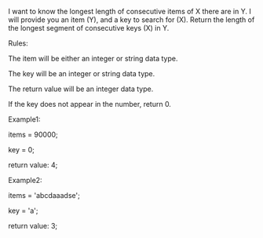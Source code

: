 I want to know the longest length of consecutive items of X there are in Y.  I will provide you an item (Y), and a key to search for (X).  Return the length of the longest segment of consecutive keys (X) in Y.

Rules:

The item will be either an integer or string data type.

The key will be an integer or string data type.

The return value will be an integer data type.

If the key does not appear in the number, return 0.

Example1: 

items = 90000;

key = 0;

return value: 4;

Example2: 

items = 'abcdaaadse';

key = 'a';

return value: 3;


